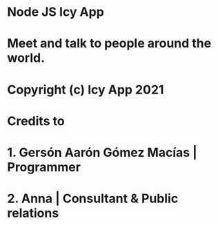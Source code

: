 # Node JS Icy App
# Meet and talk to people around the world.
# Copyright (c) Icy App 2021
# Credits to
#   1. Gersón Aarón Gómez Macías | Programmer
#   2. Anna | Consultant & Public relations
